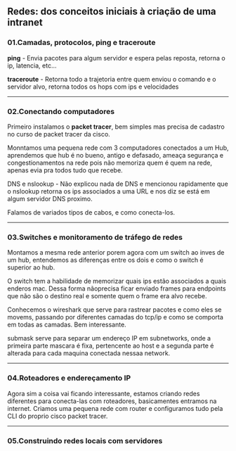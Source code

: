 ## Redes: dos conceitos iniciais à criação de uma intranet

<h3>01.Camadas, protocolos, ping e traceroute</h3>

<p><b>ping</b> - Envia pacotes para algum servidor e espera pelas reposta, retorna o ip, latencia, etc...</p>
<p><b>traceroute</b> - Retorna todo a trajetoria entre quem enviou o comando e o servidor alvo, retorna todos os hops com ips e velocidades</p>

<hr>
<h3>02.Conectando computadores</h3>
<p>Primeiro instalamos o <b>packet tracer</b>, bem simples mas precisa de cadastro no curso de packet tracer da cisco.
<p>Monntamos uma pequena rede com 3 computadores conectados a um Hub, aprendemos que hub é no bueno, antigo e defasado, ameaça segurança e congestionamentos na rede pois não memoriza quem é quem na rede, apenas evia pra todos tudo que recebe.
<p>DNS e nslookup - Não explicou nada de DNS e mencionou rapidamente que o nslookup retorna os ips associados a uma URL e nos diz se está em algum servidor DNS proximo.
<p>Falamos de variados tipos de cabos, e como conecta-los.
<hr>
<h3>03.Switches e monitoramento de tráfego de redes</h3>
<p>Montamos a mesma rede anterior porem agora com um switch ao inves de um hub, entendemos as diferenças entre os dois e como o switch é superior ao hub.
<p>O switch tem a habilidade de memorizar quais ips estão associados a quais enderos mac. Dessa forma nãoprecisa ficar enviado frames para endpoints que não são o destino real e somente quem o frame era alvo recebe.
<p>Conhecemos o wireshark que serve para rastrear pacotes e como eles se movems, passando por diferentes camadas do tcp/ip e como se comporta em todas as camadas. Bem interessante.
<p>submask serve para separar um endereço IP em subnetworks, onde a primeira parte mascara é fixa, pertencente ao host e a segunda parte é alterada para cada maquina conectada nessaa network.
<hr>
<h3>04.Roteadores e endereçamento IP</h3>
<p>Agora sim a coisa vai ficando interessante, estamos criando redes diferentes para conecta-las com roteadores, basicamentes entramos na internet. Criamos uma pequena rede com router e configuramos tudo pela CLI do proprio cisco packet tracer.
<p>
<hr>
<h3>05.Construindo redes locais com servidores</h3>


